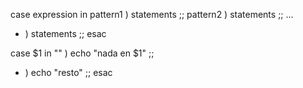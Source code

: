 case expression in
  pattern1 )
    statements ;;
  pattern2 )
    statements ;;
  ...
  * )
    statements ;;
esac


case $1 in
  "" )
    echo "nada en $1" ;;
  * )
    echo "resto" ;;
esac
